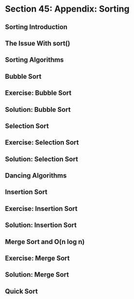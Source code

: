 # Section 45: Appendix: Sorting  

## Sorting Introduction 

## The Issue With sort() 

## Sorting Algorithms 

## Bubble Sort 

## Exercise: Bubble Sort 

## Solution: Bubble Sort 

## Selection Sort 

## Exercise: Selection Sort 

## Solution: Selection Sort 

## Dancing Algorithms 

## Insertion Sort 

## Exercise: Insertion Sort 

## Solution: Insertion Sort 

## Merge Sort and O(n log n)

## Exercise: Merge Sort 

## Solution: Merge Sort 

## Quick Sort 